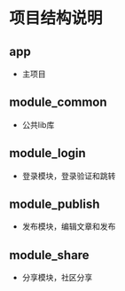 # 项目结构说明

## app 
* 主项目

## module_common 
* 公共lib库

## module_login 
* 登录模块，登录验证和跳转

## module_publish 
* 发布模块，编辑文章和发布

## module_share 
* 分享模块，社区分享